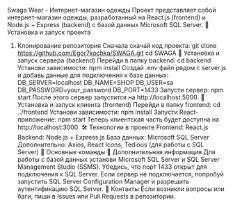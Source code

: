 
Swaga Wear - Интернет-магазин одежды
Проект представляет собой интернет-магазин одежды, разработанный на React.js (frontend) и Node.js + Express (backend) с базой данных Microsoft SQL Server.
🚀 Установка и запуск проекта
1. Клонирование репозитория
Сначала скачай код проекта:
git clone https://github.com/Egor7kochka/SWAGA.git cd SWAGA 
🔹 Установка и запуск сервера (backend)
Перейди в папку backend:
cd backend 
Установи зависимости:
npm install 
Создай .env файл рядом с server.js и добавь данные для подключения к базе данных:
DB_SERVER=localhost DB_NAME=SHOP DB_USER=sa DB_PASSWORD=your_password DB_PORT=1433 
Запусти сервер:
npm start 
После этого сервер запустится на http://localhost:5000.
🔹 Установка и запуск клиента (frontend)
Перейди в папку frontend: cd ../frontend 
Установи зависимости: npm install 
Запусти React-приложение: npm start 
Теперь клиентская часть будет доступна на http://localhost:3000.
🛠 Технологии в проекте
Frontend: React.js
Backend: Node.js + Express.js
База данных: Microsoft SQL Server
Дополнительно: Axios, React Icons, Tedious (для работы с SQL Server)
📌 Основные команды
📝 Дополнительная информация
Для работы с базой данных установи Microsoft SQL Server и SQL Server Management Studio (SSMS).
Убедись, что порт 1433 открыт для подключения к SQL Server.
Если сервер не подключается, попробуй запустить SQL Server Configuration Manager и разрешить аутентификацию SQL Server.
📩 Контакты
Если возникли вопросы или баги, пиши в Issues или Pull Requests в репозитории.

